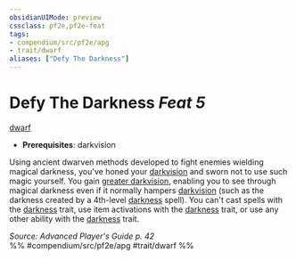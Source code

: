 ```yaml
---
obsidianUIMode: preview
cssclass: pf2e,pf2e-feat
tags:
- compendium/src/pf2e/apg
- trait/dwarf
aliases: ["Defy The Darkness"]
---
```

# Defy The Darkness  *Feat 5*  
[dwarf](../../rules/traits/dwarf.md)  

- **Prerequisites**: darkvision

Using ancient dwarven methods developed to fight enemies wielding magical darkness, you've honed your [darkvision](../../rules/abilities/darkvision.md) and sworn not to use such magic yourself. You gain [greater darkvision](../../rules/abilities/darkvision.md), enabling you to see through magical darkness even if it normally hampers [darkvision](../../rules/abilities/darkvision.md) (such as the darkness created by a 4th-level [darkness](../spells/darkness.md) spell). You can't cast spells with the [darkness](../../rules/traits/darkness.md) trait, use item activations with the [darkness](../../rules/traits/darkness.md) trait, or use any other ability with the [darkness](../../rules/traits/darkness.md) trait.

*Source: Advanced Player's Guide p. 42*  
%% #compendium/src/pf2e/apg #trait/dwarf %%